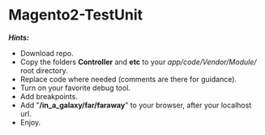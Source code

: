 # Magento2-TestUnit

__*Hints:*__

- Download repo.
- Copy the folders **Controller** and **etc** to your *app/code/Vendor/Module/* root directory. 
- Replace code where needed (comments are there for guidance).
- Turn on your favorite debug tool.
- Add breakpoints.
- Add "**/in_a_galaxy/far/faraway**" to your browser, after your localhost url.
- Enjoy.
